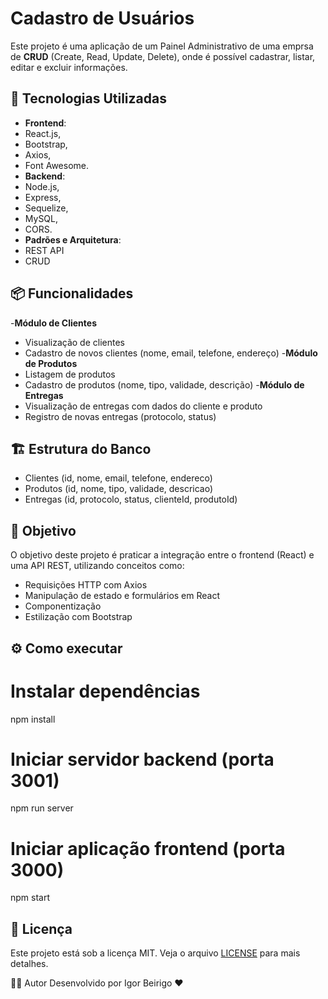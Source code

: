 # Cadastro de Usuários

Este projeto é uma aplicação de um Painel Administrativo de uma emprsa de **CRUD** (Create, Read, Update, Delete), onde é possível cadastrar, listar, editar e excluir informações.

## 🚀 Tecnologias Utilizadas

- **Frontend**:
-   React.js,
-   Bootstrap,
-   Axios,
-   Font Awesome.
- **Backend**:
-   Node.js,
-   Express,
-   Sequelize,
-   MySQL,
-   CORS.
-   **Padrões e Arquitetura**:
-   REST API
-   CRUD

## 📦 Funcionalidades

-**Módulo de Clientes**
-  Visualização de clientes
-  Cadastro de novos clientes (nome, email, telefone, endereço)
-**Módulo de Produtos**
-  Listagem de produtos
-  Cadastro de produtos (nome, tipo, validade, descrição)
-**Módulo de Entregas**
-  Visualização de entregas com dados do cliente e produto
-  Registro de novas entregas (protocolo, status)
  
## 🏗️ Estrutura do Banco

-  Clientes (id, nome, email, telefone, endereco)
-  Produtos (id, nome, tipo, validade, descricao)
-  Entregas (id, protocolo, status, clienteId, produtoId)

## 🎯 Objetivo

O objetivo deste projeto é praticar a integração entre o frontend (React) e uma API REST, utilizando conceitos como:

- Requisições HTTP com Axios
- Manipulação de estado e formulários em React
- Componentização
- Estilização com Bootstrap

## ⚙️ Como executar

# Instalar dependências
npm install

# Iniciar servidor backend (porta 3001)
npm run server

# Iniciar aplicação frontend (porta 3000)
npm start


## 📝 Licença

Este projeto está sob a licença MIT. Veja o arquivo [LICENSE](LICENSE) para mais detalhes.

🧑‍💻 Autor
Desenvolvido por Igor Beirigo ❤️
